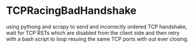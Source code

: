 # TCPRacingBadHandshake
using pythong and scrapy to send and incorrectly ordered TCP handshake, wait for TCP RSTs which are disabled from the client side and then retry with a bash script to loop resuing the same TCP ports with out ever closing. 
